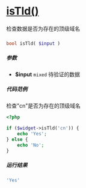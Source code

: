 [isTld()](http://twinh.github.com/widget/api/isTld)
===================================================

检查数据是否为存在的顶级域名

### 
```php
bool isTld( $input )
```

##### 参数
* **$input** `mixed` 待验证的数据

##### 代码范例
检查"cn"是否为存在的顶级域名
```php
<?php
 
if ($widget->isTld('cn')) {
    echo 'Yes';
} else {
    echo 'No';
}
```
##### 运行结果
```php
'Yes'
```
